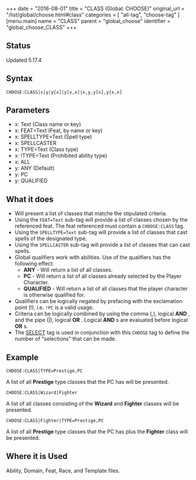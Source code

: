 +++
date = "2016-08-01"
title = "CLASS (Global: CHOOSE)"
original_url = "/list/global/choose.html#class"
categories = [ "all-tag", "choose-tag" ]
[menu.main]
    name = "CLASS"
    parent = "global_choose"
    identifier = "global_choose_CLASS"
+++

## Status

Updated 5.17.4

## Syntax

`CHOOSE:CLASS|x|y|y[x]|y[x,x]|x,y,y[x],y[x,x]`

## Parameters

-   x: Text (Class name or key)
-   x: FEAT=Text (Feat, by name or key)
-   x: SPELLTYPE=Text (Spell type)
-   x: SPELLCASTER
-   x: TYPE=Text (Class type)
-   x: !TYPE=Text (Prohibited ability type)
-   x: ALL
-   y: ANY (Default)
-   y: PC
-   y: QUALIFIED



What it does
------------

-   Will present a list of classes that matche the stipulated criteria.
-   Using the `FEAT=Text` sub-tag will provide a list of classes chosen
    by the referenced feat. The feat referenced must contain a
    `CHOOSE:CLASS` tag.
-   Using the `SPELLTYPE=Text` sub-tag will provide a list of classes
    that cast spells of the designated type.
-   Using the `SPELLCASTER` sub-tag will provide a list of classes that
    can cast spells.
-   Global qualifiers work with abilities. Use of the qualifiers has the
    following effect:
    -   **ANY** - Will return a list of all classes.
    -   **PC** - Will return a list of all classes already selected by
        the Player Character.
    -   **QUALIFIED** - Will return a list of all classes that the
        player character is otherwise qualified for.
-   Qualifiers can be logically negated by prefacing with the
    exclamation point (!), i.e. `!PC` is a valid usage.
-   Criteria can be logically combined by using the comma (,), logical
    **AND** , and the pipe (|), logical **OR** . Logical **AND** s are
    evaluated before logical **OR** s.
-   The [SELECT](/list/global/other/select.html) tag is used in
    conjunction with this `CHOOSE` tag to define the number of
    "selections" that can be made.

Example
-------

`CHOOSE:CLASS|TYPE=Prestige,PC`

A list of all **Prestige** type classes that the PC has will be
presented.

`CHOOSE:CLASS|Wizard|Fighter`

A list of all classes consisting of the **Wizard** and **Fighter**
classes will be presented.

`CHOOSE:CLASS|Fighter|TYPE=Prestige,PC`

A list of all **Prestige** type classes that the PC has plus the
**Fighter** class will be presented.

Where it is Used
----------------

Ability, Domain, Feat, Race, and Template files.

